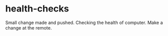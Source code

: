 # health-checks
Small change made and pushed.
Checking the health of computer.
Make a change at the remote.
